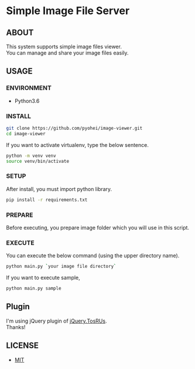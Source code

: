 # Simple Image File Server

## ABOUT 

This system supports simple image files viewer.  
You can manage and share your image files easily.  

## USAGE

### ENVIRONMENT

* Python3.6

### INSTALL

```bash
git clone https://github.com/pyohei/image-viewer.git
cd image-viewer
```

If you want to activate virtualenv, type the below sentence.  

```bash
python -m venv venv
source venv/bin/activate
```

### SETUP

After install, you must import python library.  

```bash
pip install -r requirements.txt
```

### PREPARE

Before executing, you prepare image folder which you will use in this script.  

### EXECUTE

You can execute the below command (using the upper directory name).

```bash
python main.py `your image file directory`
```

If you want to execute sample, 

```bash
python main.py sample
```

## Plugin

I'm using jQuery plugin of [jQuery.TosRUs](http://tosrus.frebsite.nl/).  
Thanks!  

## LICENSE

* [MIT](https://github.com/pyohei/image-viewer/master/LICENSE)
